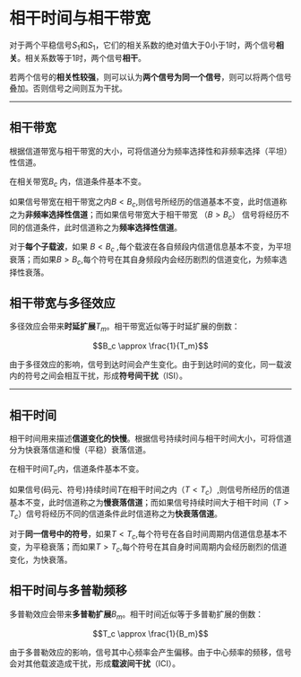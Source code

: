 # 相干时间与相干带宽

对于两个平稳信号$S_1$和$S_1$，它们的相关系数的绝对值大于0小于1时，两个信号**相关**。相关系数等于1时，两个信号**相干**。

若两个信号的**相关性较强**，则可以认为**两个信号为同一个信号**，则可以将两个信号叠加。否则信号之间则互为干扰。


----------


## 相干带宽

根据信道带宽与相干带宽的大小，可将信道分为频率选择性和非频率选择（平坦）性信道。

在相关带宽${B}_{c}$ 内，信道条件基本不变。

如果信号带宽在相干带宽之内${B}<{B_c}$,则信号所经历的信道基本不变，此时信道称之为**非频率选择性信道**；而如果信号带宽大于相干带宽 （${B}>{B_c}$） 信号将经历不同的信道条件，此时信道称之为**频率选择性信道**。

对于**每个子载波**，如果 ${B}<{B_c}$ ,每个载波在各自频段内信道信息基本不变，为平坦衰落；而如果${B>B}_{c}$,每个符号在其自身频段内会经历剧烈的信道变化，为频率选择性衰落。

## 相干带宽与多径效应
多径效应会带来**时延扩展**$T_m$。相干带宽近似等于时延扩展的倒数：

$$B_c \approx \frac{1}{T_m}$$

由于多径效应的影响，信号到达时间会产生变化。由于到达时间的变化，同一载波内的符号之间会相互干扰，形成**符号间干扰**（ISI）。

----------


## 相干时间

相干时间用来描述**信道变化的快慢**。根据信号持续时间与相干时间大小，可将信道分为快衰落信道和慢（平稳）衰落信道。

在相干时间${T}_{c}$内，信道条件基本不变。

如果信号(码元、符号)持续时间$T$在相干时间之内（${T}<{T_c}$）,则信号所经历的信道基本不变，此时信道称之为**慢衰落信道**；而如果信号持续时间大于相干时间（${T}>{T_c}$）信号将经历不同的信道条件此时信道称之为**快衰落信道**。

对于**同一信号中的符号**，如果${T}<{T_c}$,每个符号在各自时间周期内信道信息基本不变，为平稳衰落；而如果${T}>{T_c}$,每个符号在其自身时间周期内会经历剧烈的信道变化，为快衰落。

## 相干时间与多普勒频移
多普勒效应会带来**多普勒扩展**$B_m$。相干时间近似等于多普勒扩展的倒数：

$$T_c \approx \frac{1}{B_m}$$

由于多普勒效应的影响，信号其中心频率会产生偏移。由于中心频率的频移，信号会对其他载波造成干扰，形成**载波间干扰**（ICI）。
